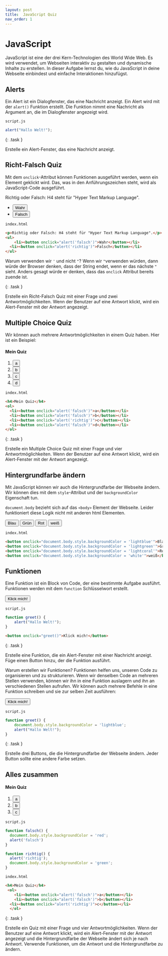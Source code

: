 ```yaml
---
layout: post
title:  JavaScript Quiz
nav_order: 1
---
```


# JavaScript

JavaScript ist eine der drei Kern-Technologien des World Wide Web. Es wird verwendet, um Webseiten interaktiv zu gestalten und dynamische Inhalte zu erstellen. In dieser Aufgabe lernst du, wie du JavaScript in deine Webseite einbindest und einfache Interaktionen hinzufügst.

## Alerts

Ein Alert ist ein Dialogfenster, das eine Nachricht anzeigt. Ein Alert wird mit der `alert()` Funktion erstellt. Die Funktion nimmt eine Nachricht als Argument an, die im Dialogfenster angezeigt wird.

`script.js`
```javascript
alert("Hallo Welt!");
```

{: .task }

Erstelle ein Alert-Fenster, das eine Nachricht anzeigt.

## Richt-Falsch Quiz

Mit dem `onclick`-Attribut können Funktionen ausgeführt werden, wenn ein Element geklickt wird. Das, was in den Anführungszeichen steht, wird als JavaScript-Code ausgeführt.

<div class="code-example">
<p>Richtig oder Falsch: H4 steht für "Hyper Text Markup Language".</p>
<ul>
    <li><button onclick="alert('falsch')">Wahr</button></li>
  <li><button onclick="alert('richtig')">Falsch</button></li>
</ul>

</div>

`index.html`
```html
<p>Richtig oder Falsch: H4 steht für "Hyper Text Markup Language".</p>
<ul>
    <li><button onclick="alert('falsch')">Wahr</button></li>
  <li><button onclick="alert('richtig')">Falsch</button></li>
</ul>
```

Warum verwenden wir `'` und nicht `"`? Wenn wir `"`verwenden würden, dann würde der Browser denken, dass der String endet, wenn er das nächste `"` sieht. Anders gesagt würde er denken, dass das `onclick` Attribut bereits zuende ist. 

{: .task }

Erstelle ein Richt-Falsch Quiz mit einer Frage und zwei Antwortmöglichkeiten. Wenn der Benutzer auf eine Antwort klickt, wird ein Alert-Fenster mit der Antwort angezeigt.

## Multiple Choice Quiz

Wir können auch mehrere Antwortmöglichkeiten in einem Quiz haben. Hier ist ein Beispiel:

<div class="code-example">
  <h4>Mein Quiz</h4>
  <ol>
    <li><button onclick="alert('falsch')">a</button></li>
    <li><button onclick="alert('falsch')">b</button></li>
  <li><button onclick="alert('richtig')">c</button></li>
    <li><button onclick="alert('falsch')">d</button></li>

  </ol>
</div>

`index.html`
```html
<h4>Mein Quiz</h4>
<ol>
  <li><button onclick="alert('falsch')">a</button></li>
  <li><button onclick="alert('falsch')">b</button></li>
  <li><button onclick="alert('richtig')">c</button></li>
  <li><button onclick="alert('falsch')">d</button></li>
</ol>
```

{: .task }

Erstelle ein Multiple Choice Quiz mit einer Frage und vier Antwortmöglichkeiten. Wenn der Benutzer auf eine Antwort klickt, wird ein Alert-Fenster mit der Antwort angezeigt.

## Hintergrundfarbe ändern

Mit JavaScript können wir auch die Hintergrundfarbe der Webseite ändern. Wir können dies mit dem `style`-Attribut und der `backgroundColor` Eigenschaft tun.

`document.body` bezieht sich auf das `<body>` Element der Webseite. Leider funktioniert diese Logik nicht mit anderen html Elementen. 

<div class="code-example">
<button onclick="document.body.style.backgroundColor = 'lightblue'">Blau</button>
<button onclick="document.body.style.backgroundColor = 'lightgreen'">Grün</button>
<button onclick="document.body.style.backgroundColor = 'lightcoral'">Rot</button>
<button onclick="document.body.style.backgroundColor = 'initial'">weiß</button>

</div>

`index.html`
```html
<button onclick="document.body.style.backgroundColor = 'lightblue'">Blau</button>
<button onclick="document.body.style.backgroundColor = 'lightgreen'">Grün</button>
<button onclick="document.body.style.backgroundColor = 'lightcoral'">Rot</button>
<button onclick="document.body.style.backgroundColor = 'white'">weiß</button>
```

## Funktionen

Eine Funktion ist ein Block von Code, der eine bestimmte Aufgabe ausführt. Funktionen werden mit dem `function` Schlüsselwort erstellt.

<div class="code-example">
<button onclick="greet()">Klick mich!</button>
</div>

`script.js`
```javascript
function greet() {
    alert("Hallo Welt!");
}
```

```html
<button onclick="greet()">Klick mich!</button>
```

{: .task }

Erstelle eine Funktion, die ein Alert-Fenster mit einer Nachricht anzeigt. Füge einen Button hinzu, der die Funktion ausführt.

Warum erstellen wir Funktionen? Funktionen helfen uns, unseren Code zu organisieren und zu strukturieren. Wenn wir denselben Code an mehreren Stellen verwenden, können wir ihn in eine Funktion auslagern und ihn an verschiedenen Stellen aufrufen. Wir können auch mehrere Befehle in eine Funktion schreiben und sie zur selben Zeit ausführen:

<div class="code-example">
<button onclick="greet2()">Klick mich!</button>
</div>

`script.js`
```javascript
function greet() {
    document.body.style.backgroundColor = 'lightblue';
    alert("Hallo Welt!");
}
```

{: .task }

Erstelle drei Buttons, die die Hintergrundfarbe der Webseite ändern. Jeder Button sollte eine andere Farbe setzen.

## Alles zusammen

<div class="code-example">
<h4>Mein Quiz</h4>
 <ol>
    <li><button onclick="falsch()">a</button></li>
    <li><button onclick="falsch()">b</button></li>
  <li><button onclick="richtig()">c</button></li>
  </ol>

</div>

`script.js`
```javascript
function falsch() {
  document.body.style.backgroundColor = 'red';
  alert('falsch')
}

function richtig() {
  alert('richtig');
  document.body.style.backgroundColor = 'green';
}
```

`index.html`
```html
<h4>Mein Quiz</h4>
 <ol>
    <li><button onclick="alert('falsch')">a</button></li>
    <li><button onclick="alert('falsch')">b</button></li>
  <li><button onclick="alert('richtig')">c</button></li>
  </ol>
```

{: .task }

Erstelle ein Quiz mit einer Frage und vier Antwortmöglichkeiten. Wenn der Benutzer auf eine Antwort klickt, wird ein Alert-Fenster mit der Antwort angezeigt und die Hintergrundfarbe der Webseite ändert sich je nach Antwort. Verwende Funktionen, um die Antwort und die Hintergrundfarbe zu ändern.

<script>
    function falsch() {
      document.body.style.backgroundColor = 'lightcoral';
      alert('falsch')
    }

    function richtig() {
      alert('richtig');
      document.body.style.backgroundColor = 'lightgreen';
    }

function greet() {
    alert("Hallo Welt!");
}

function greet2() {
document.body.style.backgroundColor = 'lightblue';
    alert("Hallo Welt!");
}
</script>